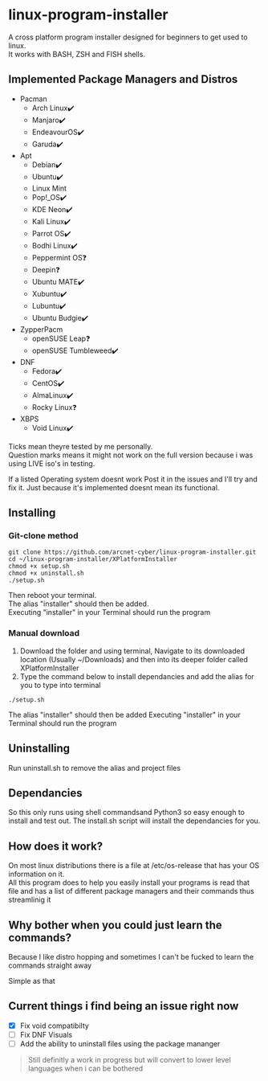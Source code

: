 # linux-program-installer
A cross platform program installer designed for beginners to get used to linux.  
It works with BASH, ZSH and FISH shells.  
  
  
## Implemented Package Managers and Distros

- Pacman
  - Arch Linux✔️
  - Manjaro✔️
  - EndeavourOS✔️
  - Garuda✔️  
- Apt
  - Debian✔️
  - Ubuntu✔️
  - Linux Mint
  - Pop!_OS✔️
  - KDE Neon✔️
  - Kali Linux✔️
  - Parrot OS✔️
  - Bodhi Linux✔️
  - Peppermint OS❓
  - Deepin❓
  - Ubuntu MATE✔️
  - Xubuntu✔️
  - Lubuntu✔️
  - Ubuntu Budgie✔️
- ZypperPacm
  - openSUSE Leap❓
  - openSUSE Tumbleweed✔️
- DNF
  - Fedora✔️
  - CentOS✔️
  - AlmaLinux✔️
  - Rocky Linux❓
- XBPS
  - Void Linux✔️
  
Ticks mean theyre tested by me personally.  
Question marks means it might not work on the full version because i was using LIVE iso's in testing.


If a listed Operating system doesnt work Post it in the issues and I'll try and fix it. Just because it's implemented doesnt mean its functional.


## Installing

### Git-clone method

```
git clone https://github.com/arcnet-cyber/linux-program-installer.git
cd ~/linux-program-installer/XPlatformInstaller
chmod +x setup.sh
chmod +x uninstall.sh
./setup.sh
```
Then reboot your terminal.  
The alias "installer" should then be added.  
Executing "installer" in your Terminal should run the program

### Manual download

1. Download the folder and using terminal, Navigate to its downloaded location (Usually ~/Downloads) and then into its deeper folder called XPlatformInstaller
2. Type the command below to install dependancies and add the alias for you to type into terminal

```
./setup.sh
```
The alias "installer" should then be added 
Executing "installer" in your Terminal should run the program


## Uninstalling

Run uninstall.sh to remove the alias and project files

## Dependancies

So this only runs using shell commandsand Python3 so easy enough to install and test out.
The install.sh script will install the dependancies for you.


## How does it work?

On most linux distributions there is a file at /etc/os-release that has your OS information on it.  
All this program does to help you easily install your programs is read that file and has a list of different package managers and their commands thus streamlinig it

## Why bother when you could just learn the commands?

Because I like distro hopping and sometimes I can't be fucked to learn the commands straight away  

Simple as that


## Current things i find being an issue right now
- [x] Fix void compatibilty
- [ ] Fix DNF Visuals
- [ ] Add the ability to uninstall files using the package mananger

> Still definitly a work in progress but will convert to lower level languages when i can be bothered

